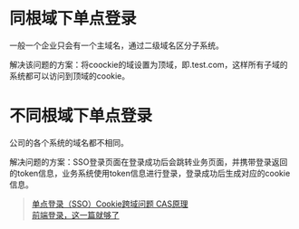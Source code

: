 # 同根域下单点登录

一般一个企业只会有一个主域名，通过二级域名区分子系统。

解决该问题的方案：将coockie的域设置为顶域，即.test.com，这样所有子域的系统都可以访问到顶域的cookie。

# 不同根域下单点登录

公司的各个系统的域名都不相同。

解决问题的方案：SSO登录页面在登录成功后会跳转业务页面，并携带登录返回的token信息，业务系统使用token信息进行登录，登录成功后生成对应的cookie信息。

> [单点登录（SSO）Cookie跨域问题 CAS原理](https://blog.csdn.net/sciense/article/details/124436322)<br>
[前端登录，这一篇就够了](https://juejin.cn/post/6845166891393089544)